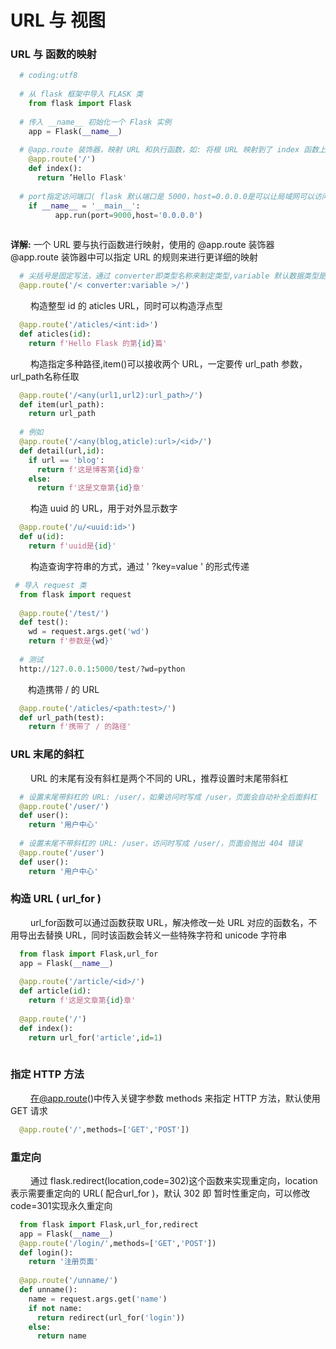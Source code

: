 # URL 与 视图
### URL 与 函数的映射
```python
  # coding:utf8
  
  # 从 flask 框架中导入 FLASK 类
    from flask import Flask
  
  # 传入 __name__ 初始化一个 Flask 实例
    app = Flask(__name__)
    
  # @app.route 装饰器，映射 URL 和执行函数，如: 将根 URL 映射到了 index 函数上
    @app.route('/')
    def index():
      return ’Hello Flask'
      
  # port指定访问端口( flask 默认端口是 5000，host=0.0.0.0是可以让局域网可以访问发的网址)
    if __name__ = '__main__':
          app.run(port=9000,host='0.0.0.0')
  
```
**详解:** 一个 URL 要与执行函数进行映射，使用的 @app.route 装饰器
&emsp;&emsp; @app.route 装饰器中可以指定 URL 的规则来进行更详细的映射


```python
  # 尖括号是固定写法，通过 converter即类型名称来制定类型,variable 默认数据类型是【字符串】
  @app.route('/< converter:variable >/')
```
&emsp;&emsp; 构造整型 id 的 aticles URL，同时可以构造浮点型

```python
  @app.route('/aticles/<int:id>')
  def aticles(id):
    return f'Hello Flask 的第{id}篇'
```
&emsp;&emsp; 构造指定多种路径,item()可以接收两个 URL，一定要传 url_path 参数，url_path名称任取

```python
  @app.route('/<any(url1,url2):url_path>/')
  def item(url_path):
    return url_path
    
  # 例如
  @app.route('/<any(blog,aticle):url>/<id>/')
  def detail(url,id):
    if url == 'blog':
      return f'这是博客第{id}章'
    else:
      return f'这是文章第{id}章'
```
&emsp;&emsp; 构造 uuid 的 URL，用于对外显示数字

```python
  @app.route('/u/<uuid:id>')
  def u(id):
    return f'uuid是{id}'
```
&emsp;&emsp; 构造查询字符串的方式，通过 ' ?key=value ' 的形式传递

```python
 # 导入 request 类
  from flask import request
  
  @app.route('/test/')
  def test():
    wd = request.args.get('wd')
    return f'参数是{wd}'
    
  # 测试
  http://127.0.0.1:5000/test/?wd=python
```

&emsp;&emsp;构造携带 / 的 URL

```python
  @app.route('/aticles/<path:test>/')
  def url_path(test):
    return f'携带了 / 的路径'

```

### URL 末尾的斜杠
&emsp;&emsp; URL 的末尾有没有斜杠是两个不同的 URL，推荐设置时末尾带斜杠

```python
  # 设置末尾带斜杠的 URL: /user/，如果访问时写成 /user，页面会自动补全后面斜杠
  @app.route('/user/')
  def user():
    return '用户中心'
    
  # 设置末尾不带斜杠的 URL: /user，访问时写成 /user/，页面会抛出 404 错误
  @app.route('/user')
  def user():
    return '用户中心'

```

### 构造 URL ( url_for )
&emsp;&emsp; url_for函数可以通过函数获取 URL，解决修改一处 URL 对应的函数名，不用导出去替换 URL，同时该函数会转义一些特殊字符和 unicode 字符串


```python
  from flask import Flask,url_for
  app = Flask(__name__)
  
  @app.route('/article/<id>/')
  def article(id):
    return f'这是文章第{id}章'
    
  @app.route('/')
  def index():
    return url_for('article',id=1)
    
```
### 指定 HTTP 方法
&emsp;&emsp; 在@app.route()中传入关键字参数 methods 来指定 HTTP 方法，默认使用 GET 请求


```python
  @app.route('/',methods=['GET','POST'])

```
### 重定向
&emsp;&emsp; 通过 flask.redirect(location,code=302)这个函数来实现重定向，location 表示需要重定向的 URL( 配合url_for )，默认 302 即 暂时性重定向，可以修改code=301实现永久重定向
```python
  from flask import Flask,url_for,redirect
  app = Flask(__name__)
  @app.route('/login/',methods=['GET','POST'])
  def login():
    return '注册页面'
    
  @app.route('/unname/')
  def unname():
    name = request.args.get('name')
    if not name:
      return redirect(url_for('login'))
    else:
      return name

```














  
    



    


  










